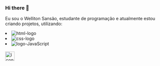 ### Hi there 👋

Eu sou o Welliton Sansão, estudante de programação e atualmente estou criando projetos, utilizando:
<br>
<li>
<img src="https://img.shields.io/badge/HTML5-E34F26?style=for-the-badge&logo=html5&logoColor=white" alt="html-logo"/>
</li>
<li>
<img src="https://img.shields.io/badge/CSS3-1572B6?style=for-the-badge&logo=css3&logoColor=white" alt="css-logo"/>
</li>
<li>
<img src="https://img.shields.io/badge/JavaScript-323330?style=for-the-badge&logo=javascript&logoColor=F7DF1E" alt="logo-JavaScript"/>
</li>
<br>
<a href="https://www.instagram.com/wellitonsansao_7/"> <img align="left" alt="ícone do instagram" width="30px" src="https://cdn.jsdelivr.net/npm/simple-icons@v3/icons/instagram.svg"/>







